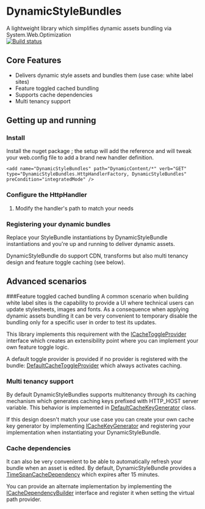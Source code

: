 # DynamicStyleBundles
A lightweight library which simplifies dynamic assets bundling via System.Web.Optimization  
[![Build status](https://ci.appveyor.com/api/projects/status/95u4qhpatb3kvj7m/branch/master?svg=true)](https://ci.appveyor.com/project/ogaudefroy/dynamicstylebundles/branch/master)

## Core Features
 - Delivers dynamic style assets and bundles them (use case: white label sites)
 - Feature toggled cached bundling 
 - Supports cache dependencies
 - Multi tenancy support
 
## Getting up and running
### Install
Install the nuget package ; the setup will add the reference and will tweak your web.config file to add a brand new handler definition.

`<add name="DynamicStyleBundles" path="DynamicContent/*" verb="GET" type="DynamicStyleBundles.HttpHandlerFactory, DynamicStyleBundles" preCondition="integratedMode" />`

### Configure the HttpHandler

 1. Modify the handler's path to match your needs

### Registering your dynamic bundles
Replace your StyleBundle instantiations by DynamicStyleBundle instantiations and you're up and running to deliver dynamic assets. 

DynamicStyleBundle do support CDN, transforms but also multi tenancy design and feature toggle caching (see below).

## Advanced scenarios  
###Feature toggled cached bundling
A common scenario when building white label sites is the capability to provide a UI where technical users can update stylesheets, images and fonts. As a consequence when applying dynamic assets bundling it can be very convenient to temporary disable the bundling only for a specific user in order to test its updates.

This library implements this requirement with the [ICacheToggleProvider](https://github.com/ogaudefroy/DynamicStyleBundles/blob/master/DynamicStyleBundles/ICacheToggleProvider.cs) interface which creates an extensibility point where you can implement your own feature toggle logic.

A default toggle provider is provided if no provider is registered with the bundle: [DefaultCacheToggleProvider](https://github.com/ogaudefroy/DynamicStyleBundles/blob/master/DynamicStyleBundles/DefaultCacheToggleProvider.cs) which always activates caching.

### Multi tenancy support
By default DynamicStyleBundles supports multitenancy through its caching mechanism which generates caching keys prefixed with HTTP_HOST server variable. This behavior is implemented in [DefaultCacheKeyGenerator](https://github.com/ogaudefroy/DynamicStyleBundles/blob/master/DynamicStyleBundles/DefaultCacheKeyGenerator.cs) class. 

If this design doesn't match your use case you can create your own cache key generator by implementing [ICacheKeyGenerator](https://github.com/ogaudefroy/DynamicStyleBundles/blob/master/DynamicStyleBundles/ICacheKeyGenerator.cs) and registering your implementation when instantiating your DynamicStyleBundle.

### Cache dependencies
It can also be very convenient to be able to automatically refresh your bundle when an asset is edited. By default, DynamicStyleBundle provides a [TimeSpanCacheDependency](https://github.com/ogaudefroy/DynamicStyleBundles/blob/master/DynamicStyleBundles/TimeSpanCacheDependency.cs) which expires after 15 minutes. 

You can provide an alternate implementation by implementing the [ICacheDependencyBuilder](https://github.com/ogaudefroy/DynamicStyleBundles/blob/master/DynamicStyleBundles/ICacheDependencyBuilder.cs) interface and register it when setting the virtual path provider.
